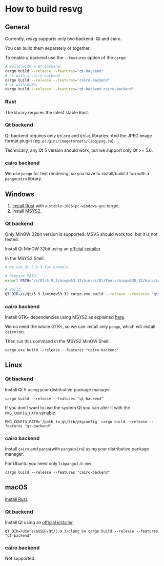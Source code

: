# How to build resvg

## General

Currently, *resvg* supports only two backend: Qt and cairo.

You can build them separately or together.

To enable a backend use the `--features` option of the `cargo`:
```bash
# Build with a Qt backend
cargo build --release --features="qt-backend"
# or with a cairo backend
cargo build --release --features="cairo-backend"
# or with both.
cargo build --release --features="qt-backend cairo-backend"
```

### Rust

The library requires the latest stable Rust.

### Qt backend

Qt backend requires only `QtCore` and `QtGui` libraries.
And the JPEG image format plugin (eg. `plugins/imageformats/libqjpeg.so`).

Technically, any Qt 5 version should work, but we support only Qt >= 5.6.

### cairo backend

We use `pango` for text rendering, so you have to install/build it too
with a `pangocairo` library.

## Windows

1. [Install Rust](https://www.rust-lang.org/en-US/install.html) with a
`stable-i686-pc-windows-gnu` target.
1. Install [MSYS2](http://www.msys2.org/).

### Qt backend

Only MinGW 32bit version is supported. MSVS should work too, but it is not tested.

Install Qt MinGW 32bit using an
[official installer](http://download.qt.io/official_releases/online_installers/qt-unified-windows-x86-online.exe).

In the MSYS2 Shell:
```bash
# We use Qt 5.9.3 for example.

# Prepare PATH.
export PATH="/c/Qt/5.9.3/mingw53_32/bin:/c/Qt/Tools/mingw530_32/bin:/c/Users/$USER/.cargo/bin:$PATH"

# Build.
QT_DIR=/c/Qt/5.9.3/mingw53_32 cargo.exe build --release --features "qt-backend"
```

### cairo backend

Install GTK+ dependencies using MSYS2 as explained
[here](http://gtk-rs.org/docs/requirements.html#windows).

We no need the whole GTK+, so we can install only `pango`, which will install
`cairo` too.

Then run this command in the MSYS2 MinGW Shell:
```
cargo.exe build --release --features "cairo-backend"
```

## Linux

### Qt backend

Install Qt 5 using your distributive package manager.

```
cargo build --release --features "qt-backend"
```

If you don't want to use the system Qt you can alter it with the `PKG_CONFIG_PATH` variable.

```
PKG_CONFIG_PATH='/path_to_qt/lib/pkgconfig' cargo build --release --features "qt-backend"
```

### cairo backend

Install `cairo` and `pango`(with `pangocairo`) using your distributive package manager.

For Ubuntu you need only `libpango1.0-dev`.

```
cargo build --release --features "cairo-backend"
```

## macOS

[Install Rust](https://www.rust-lang.org/en-US/install.html).

### Qt backend

Install Qt using an
[official installer](http://download.qt.io/official_releases/online_installers/qt-unified-mac-x64-online.dmg).

```
QT_DIR=/Users/$USER/Qt/5.9.3/clang_64 cargo build --release --features "qt-backend"
```

### cairo backend

Not supported.
